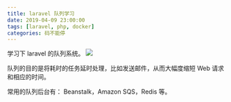 ```yaml
---
title: laravel 队列学习
date: 2019-04-09 23:00:00
tags: [laravel, php, docker]
categories: 码不能停
---
```


学习下 laravel 的队列系统。
![](laravel-queues/laravel.jpg)

队列的目的是将耗时的任务延时处理，比如发送邮件，从而大幅度缩短 Web 请求和相应的时间。

常用的队列后台有： Beanstalk，Amazon SQS，Redis 等。